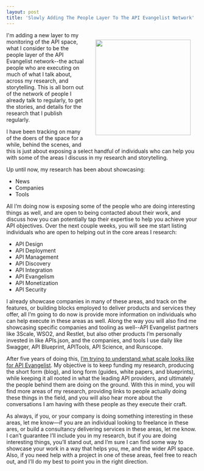 ```yaml
---
layout: post
title: 'Slowly Adding The People Layer To The API Evangelist Network'
---
```

<p><img style="padding: 20px;" src="https://s3.amazonaws.com/kinlane-productions/bw-icons/bw-dancing.png" alt="" width="250" align="right" /></p>
<p>I'm adding a new layer to my monitoring of the API space, what I consider to be the people layer of the API Evangelist network--the actual people who are executing on much of what I talk about, across my research, and storytelling. This is all born out of the network of people I already talk to regularly, to get the stories, and details for the research that I publish regularly.</p>
<p>I have been tracking on many of the doers of the space for a while, behind the scenes, and this is just about exposing a select handful of individuals who can help you with some of the areas I discuss in my research and storytelling.</p>
<p>Up until now, my research has been about showcasing:</p>
<ul>
<li>News </li>
<li>Companies </li>
<li>Tools </li>
</ul>
<p>All I&rsquo;m doing now is exposing some of the people who are doing interesting things as well, and are open to being contacted about their work, and discuss how you can potentially tap their expertise to help you achieve your API objectives. Over the next couple weeks, you will see me start listing individuals who are open to helping out in the core areas I research:</p>
<ul>
<li>API Design</li>
<li>API Deployment</li>
<li>API Management</li>
<li>API Discovery</li>
<li>API Integration</li>
<li>API Evangelism</li>
<li>API Monetization</li>
<li>API Security</li>
</ul>
<p>I already showcase companies in many of these areas, and track on the features, or building blocks employed to deliver products and services they offer, all I&rsquo;m going to do now is provide more information on individuals who can help execute in these areas as well. Along the way you will also find me showcasing specific companies and tooling as well--API Evangelist partners like 3Scale, WSO2, and Restlet, but also other products I&rsquo;m personally invested in like APIs.json, and the companies, and tools I use daily like Swagger, API Blueprint, APITools, API Science, and Runscope.</p>
<p>After five years of doing this, <a href="http://apievangelist.com/2015/02/23/scaling-what-i-do-at-api-evangelist/">I&rsquo;m trying to understand what scale looks like for API Evangelist</a>. My objective is to keep funding my research, producing the short form (blog), and long form (guides, white papers, and blueprints), while keeping it all rooted in what the leading API providers, and ultimately the people behind them are doing on the ground. With this in mind, you will find more areas of my research, providing links to people actually doing these things in the field, and you will also hear more about the conversations I am having with these people as they execute their craft.</p>
<p>As always, if you, or your company is doing something interesting in these areas, let me know&mdash;if you are an individual looking to freelance in these ares, or build a consultancy delivering services in these areas, let me know. I can&rsquo;t guarantee I&rsquo;ll include you in my research, but if you are doing interesting things, you&rsquo;ll stand out, and I&rsquo;m sure I can find some way to showcase your work in a way that helps you, me, and the wider API space. Also, if you need help with a project in one of these areas, feel free to reach out, and I&rsquo;ll do my best to point you in the right direction.</p>